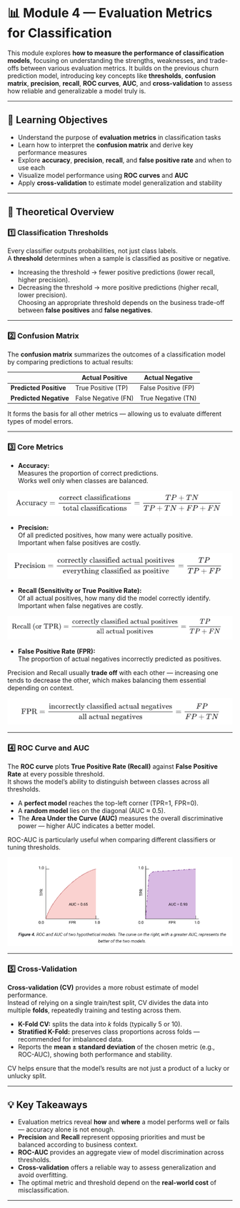 # 📊 Module 4 — Evaluation Metrics for Classification

This module explores **how to measure the performance of classification models**, focusing on understanding the strengths, weaknesses, and trade-offs between various evaluation metrics. It builds on the previous churn prediction model, introducing key concepts like **thresholds**, **confusion matrix**, **precision**, **recall**, **ROC curves**, **AUC**, and **cross-validation** to assess how reliable and generalizable a model truly is.

---

## 🎯 Learning Objectives
- Understand the purpose of **evaluation metrics** in classification tasks  
- Learn how to interpret the **confusion matrix** and derive key performance measures  
- Explore **accuracy**, **precision**, **recall**, and **false positive rate** and when to use each  
- Visualize model performance using **ROC curves** and **AUC**  
- Apply **cross-validation** to estimate model generalization and stability  

---

## 🧠 Theoretical Overview

### 1️⃣ Classification Thresholds  
Every classifier outputs probabilities, not just class labels.  
A **threshold** determines when a sample is classified as positive or negative.  
- Increasing the threshold → fewer positive predictions (lower recall, higher precision).  
- Decreasing the threshold → more positive predictions (higher recall, lower precision).  
Choosing an appropriate threshold depends on the business trade-off between **false positives** and **false negatives**.

---

### 2️⃣ Confusion Matrix  
The **confusion matrix** summarizes the outcomes of a classification model by comparing predictions to actual results:  

|                | **Actual Positive** | **Actual Negative** |
|----------------|---------------------|---------------------|
| **Predicted Positive** | True Positive (TP) | False Positive (FP) |
| **Predicted Negative** | False Negative (FN) | True Negative (TN) |

It forms the basis for all other metrics — allowing us to evaluate different types of model errors.

---

### 3️⃣ Core Metrics  
- **Accuracy:**  
  Measures the proportion of correct predictions.  
  Works well only when classes are balanced.  

![accuracy](./img/image1.png)


- **Precision:**  
  Of all predicted positives, how many were actually positive.  
  Important when false positives are costly.

![Precision](./img/image2.png)


- **Recall (Sensitivity or True Positive Rate):**  
  Of all actual positives, how many did the model correctly identify.  
  Important when false negatives are costly.

![Recall](./img/image3.png)


- **False Positive Rate (FPR):**  
  The proportion of actual negatives incorrectly predicted as positives.

Precision and Recall usually **trade off** with each other — increasing one tends to decrease the other, which makes balancing them essential depending on context.

![FPR](./img/image4.png)


---

### 4️⃣ ROC Curve and AUC  
The **ROC curve** plots **True Positive Rate (Recall)** against **False Positive Rate** at every possible threshold.  
It shows the model’s ability to distinguish between classes across all thresholds.  

- A **perfect model** reaches the top-left corner (TPR=1, FPR=0).  
- A **random model** lies on the diagonal (AUC ≈ 0.5).  
- The **Area Under the Curve (AUC)** measures the overall discriminative power — higher AUC indicates a better model.  

ROC-AUC is particularly useful when comparing different classifiers or tuning thresholds.

![AUS](./img/image6.png)


---

### 5️⃣ Cross-Validation  
**Cross-validation (CV)** provides a more robust estimate of model performance.  
Instead of relying on a single train/test split, CV divides the data into multiple **folds**, repeatedly training and testing across them.  

- **K-Fold CV:** splits the data into *k* folds (typically 5 or 10).  
- **Stratified K-Fold:** preserves class proportions across folds — recommended for imbalanced data.  
- Reports the **mean ± standard deviation** of the chosen metric (e.g., ROC-AUC), showing both performance and stability.  

CV helps ensure that the model’s results are not just a product of a lucky or unlucky split.

---

## 💡 Key Takeaways
- Evaluation metrics reveal **how** and **where** a model performs well or fails — accuracy alone is not enough.  
- **Precision** and **Recall** represent opposing priorities and must be balanced according to business context.  
- **ROC-AUC** provides an aggregate view of model discrimination across thresholds.  
- **Cross-validation** offers a reliable way to assess generalization and avoid overfitting.  
- The optimal metric and threshold depend on the **real-world cost** of misclassification.

---
